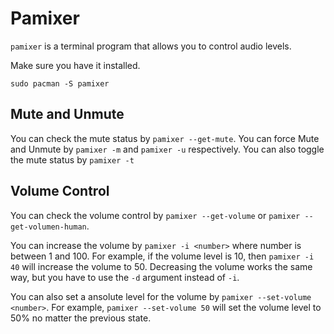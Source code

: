 # Pamixer

`pamixer` is a terminal program that allows you to control audio levels.

Make sure you have it installed.

```shell
sudo pacman -S pamixer
```

## Mute and Unmute

You can check the mute status by `pamixer --get-mute`. You can force Mute and Unmute by `pamixer -m` and `pamixer -u` respectively. You can also toggle the mute status by `pamixer -t`

## Volume Control

You can check the volume control by `pamixer --get-volume` or `pamixer --get-volumen-human`.

You can increase the volume by `pamixer -i <number>` where number is between 1 and 100. For example, if the volume level is 10, then `pamixer -i 40` will increase the volume to 50.
Decreasing the volume works the same way, but you have to use the `-d` argument instead of `-i`.

You can also set a ansolute level for the volume by `pamixer --set-volume <number>`. For example, `pamixer --set-volume 50` will set the volume level to 50% no matter the previous state. 
